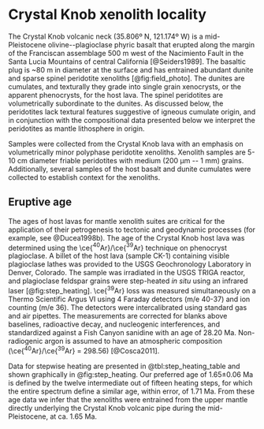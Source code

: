 # Crystal Knob xenolith locality

The Crystal Knob volcanic neck (35.806º N, 121.174º W) is a mid-Pleistocene
olivine--plagioclase phyric basalt that erupted along the margin of the
Franciscan assemblage 500 m west of the Nacimiento Fault in the Santa Lucia
Mountains of central California [@Seiders1989]. The basaltic plug is ~80
m in diameter at the surface and has entrained abundant dunite and sparse
spinel peridotite xenoliths [@fig:field_photo]. The dunites are cumulates, and
texturally they grade into single grain xenocrysts, or the apparent
phenocrysts, for the host lava. The spinel peridotites are volumetrically
subordinate to the dunites. As discussed below, the peridotites lack textural
features suggestive of igneous cumulate origin, and in conjunction with the
compositional data presented below we interpret the peridotites as mantle
lithosphere in origin.

Samples were collected from the Crystal Knob lava with an
emphasis on volumetrically minor polyphase peridotite xenoliths.
Xenolith samples are 5-10 cm diameter friable peridotites with medium (200 µm -- 1 mm)
grains. Additionally, several samples of the host basalt and dunite cumulates were
collected to establish context for the xenoliths.

## Eruptive age

The ages of host lavas for mantle xenolith suites are critical for the
application of their petrogenesis to tectonic and geodynamic processes
(for example, see @Ducea1998b).
The age of the Crystal Knob host lava was determined
using the \ce{$^{40}$Ar}/\ce{$^{39}$Ar} technique on phenocryst
plagioclase. A billet
of the host lava (sample CK-1) containing visible plagioclase
lathes was provided to the USGS Geochronology
Laboratory in Denver, Colorado. The sample was irradiated in the USGS
TRIGA reactor, and plagioclase feldspar grains were step-heated *in situ*
using an infrared laser [@fig:step_heating]. \ce{$^{39}$Ar} loss was
measured simultaneously on a Thermo Scientific Argus VI using 4 Faraday
detectors (m/e 40-37) and ion counting (m/e 36). The detectors were
intercalibrated using standard gas and air pipettes. The measurements
are corrected for blanks above baselines, radioactive decay, and
nucleogenic interferences, and standardized against a Fish Canyon
sanidine with an age of 28.20 Ma. Non-radiogenic argon is assumed to have
an atmospheric composition (\ce{$^{40}$Ar}/\ce{$^{39}$Ar} = 298.56) [@Cosca2011].

Data for stepwise heating are presented in @tbl:step_heating_table
and shown graphically in @fig:step_heating.
Our preferred age of 1.65±0.06 Ma is defined
by the twelve intermediate out of fifteen heating steps, for which the
entire spectrum define a similar age, within error, of 1.71 Ma. From
these age data we infer that the xenoliths were entrained
from the upper mantle directly underlying the Crystal
Knob volcanic pipe during the mid-Pleistocene, at ca. 1.65 Ma.

<!--[[step_heating]]-->

